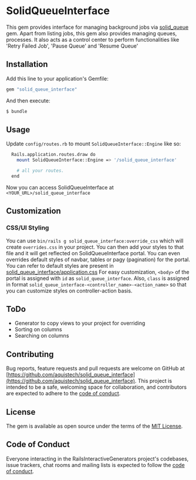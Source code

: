 # SolidQueueInterface
This gem provides interface for managing background jobs via [solid_queue](https://github.com/rails/solid_queue) gem. Apart from listing jobs, this gem also provides managing queues, processes. It also acts as a control center to perform functionalities like 'Retry Failed Job', 'Pause Queue' and 'Resume Queue'

## Installation
Add this line to your application's Gemfile:

```ruby
gem "solid_queue_interface"
```

And then execute:
```bash
$ bundle
```

## Usage
Update `config/routes.rb` to mount `SolidQueueInterface::Engine` like so:
```bash
  Rails.application.routes.draw do
    mount SolidQueueInterface::Engine => '/solid_queue_interface'

    # all your routes.
  end
```
Now you can access SolidQueueInterface at `<YOUR_URL>/solid_queue_interface`

## Customization
### CSS/UI Styling
You can use `bin/rails g solid_queue_interface:override_css` which will create `overrides.css` in your project.
You can then add your styles to that file and it will get reflected on SolidQueueInterface portal.
You can even overrides default styles of navbar, tables or pagy (pagination) for the portal.
You can refer to default styles are present in [solid_queue_interface/application.css](https://github.com/AquisTech/solid_queue_interface/blob/main/app/assets/stylesheets/solid_queue_interface/application.css)
For easy customization, `<body>` of the portal is assigned with `id` as `solid_queue_interface`.
Also, `class` is assigned in format `solid_queue_interface-<controller_name>-<action_name>` so that you can customize styles on controller-action basis.

## ToDo
* Generator to copy views to your project for overriding
* Sorting on columns
* Searching on columns

## Contributing
Bug reports, feature requests and pull requests are welcome on GitHub at [https://github.com/aquistech/solid_queue_interface](https://github.com/aquistech/solid_queue_interface). This project is intended to be a safe, welcoming space for collaboration, and contributors are expected to adhere to the [code of conduct](https://github.com/aquistech/solid_queue_interface/blob/main/CODE_OF_CONDUCT.md).

## License
The gem is available as open source under the terms of the [MIT License](https://opensource.org/licenses/MIT).

## Code of Conduct
Everyone interacting in the RailsInteractiveGenerators project's codebases, issue trackers, chat rooms and mailing lists is expected to follow the [code of conduct](https://github.com/aquistech/solid_queue_interface/blob/main/CODE_OF_CONDUCT.md).
